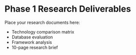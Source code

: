 # Phase 1 Research Deliverables

Place your research documents here:
- Technology comparison matrix
- Database evaluation
- Framework analysis
- 10-page research brief